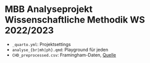 # MBB Analyseprojekt Wissenschaftliche Methodik WS 2022/2023

- `_quarto.yml`: Projektsettings
- `analyse_{br|mh|ph}.qmd`: Playground für jeden
- `CHD_preprocessed.csv`: Framingham-Daten, [Quelle](https://www.kaggle.com/datasets/captainozlem/framingham-chd-preprocessed-data)
